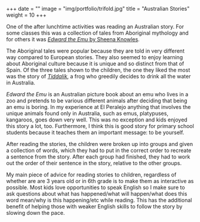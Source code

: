 +++
date = ""
image = "img/portfolio/trifold.jpg"
title = "Australian Stories"
weight = 10
+++

One of the after lunchtime activities was reading an Australian story. For some classes this was a collection of tales from Aboriginal mythology and for others it was [*Edward the Emu* by Sheena Knowles](https://www.harpercollins.com/9780064434997/edward-the-emu/).

The Aboriginal tales were popular because they are told in very different way compared to European stories. They also seemed to enjoy learning about Aboriginal culture because it is unique and so distinct from that of Spain. Of the three tales shown to the children, the one they liked the most was the story of [*Tiddalik*](https://en.wikipedia.org/wiki/Tiddalik), a frog who greedily decides to drink all the water in Australia.

*Edward the Emu* is an Australian picture book about an emu who lives in a zoo and pretends to be various different animals after deciding that being an emu is boring. In my experience at El Peralejo anything that involves the unique animals found only in Australia, such as emus, platypuses, kangaroos, goes down very well. This was no exception and kids enjoyed this story a lot, too. Furthermore, I think this is good story for primary school students because it teaches them an important message: to be yourself.

After reading the stories, the children were broken up into groups and given a collection of words, which they had to put in the correct order to recreate a sentence from the story. After each group had finished, they had to work out the order of their sentence in the story, relative to the other groups.

My main piece of advice for reading stories to children, regardless of whether are are 3 years old or in 6th grade is to make them as interactive as possible. Most kids love opportunities to speak English so I make sure to ask questions about what has happened/what will happen/what does this word mean/why is this happening/etc while reading. This has the additional benefit of helping those with weaker English skills to follow the story by slowing down the pace.